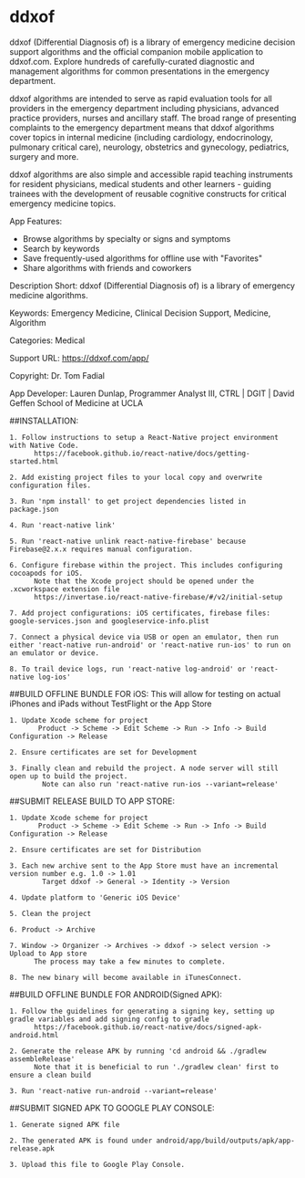 # ddxof

ddxof (Differential Diagnosis of) is a library of emergency medicine decision support algorithms and the official companion mobile application to ddxof.com. Explore hundreds of carefully-curated diagnostic and management algorithms for common presentations in the emergency department.

ddxof algorithms are intended to serve as rapid evaluation tools for all providers in the emergency department including physicians, advanced practice providers, nurses and ancillary staff. The broad range of presenting complaints to the emergency department means that ddxof algorithms cover topics in internal medicine (including cardiology, endocrinology, pulmonary critical care), neurology, obstetrics and gynecology, pediatrics, surgery and more.

ddxof algorithms are also simple and accessible rapid teaching instruments for resident physicians, medical students and other learners - guiding trainees with the development of reusable cognitive constructs for critical emergency medicine topics.

App Features:
- Browse algorithms by specialty or signs and symptoms
- Search by keywords
- Save frequently-used algorithms for offline use with "Favorites"
- Share algorithms with friends and coworkers

Description Short: ddxof (Differential Diagnosis of) is a library of emergency medicine algorithms.

Keywords: Emergency Medicine, Clinical Decision Support, Medicine, Algorithm

Categories: Medical

Support URL: https://ddxof.com/app/

Copyright: Dr. Tom Fadial

App Developer: Lauren Dunlap, Programmer Analyst III, CTRL | DGIT | David Geffen School of Medicine at UCLA

##INSTALLATION:
```
1. Follow instructions to setup a React-Native project environment with Native Code.
      https://facebook.github.io/react-native/docs/getting-started.html

2. Add existing project files to your local copy and overwrite configuration files.

3. Run 'npm install' to get project dependencies listed in package.json

4. Run 'react-native link'

5. Run 'react-native unlink react-native-firebase' because Firebase@2.x.x requires manual configuration.

6. Configure firebase within the project. This includes configuring cocoapods for iOS.
      Note that the Xcode project should be opened under the .xcworkspace extension file
      https://invertase.io/react-native-firebase/#/v2/initial-setup

7. Add project configurations: iOS certificates, firebase files: google-services.json and googleservice-info.plist

7. Connect a physical device via USB or open an emulator, then run either 'react-native run-android' or 'react-native run-ios' to run on an emulator or device.

8. To trail device logs, run 'react-native log-android' or 'react-native log-ios'
```

##BUILD OFFLINE BUNDLE FOR iOS:
      This will allow for testing on actual iPhones and iPads without TestFlight or the App Store
```
1. Update Xcode scheme for project
       Product -> Scheme -> Edit Scheme -> Run -> Info -> Build Configuration -> Release

2. Ensure certificates are set for Development

3. Finally clean and rebuild the project. A node server will still open up to build the project.
        Note can also run 'react-native run-ios --variant=release'
```

##SUBMIT RELEASE BUILD TO APP STORE:

```
1. Update Xcode scheme for project
       Product -> Scheme -> Edit Scheme -> Run -> Info -> Build Configuration -> Release

2. Ensure certificates are set for Distribution

3. Each new archive sent to the App Store must have an incremental version number e.g. 1.0 -> 1.01
        Target ddxof -> General -> Identity -> Version

4. Update platform to 'Generic iOS Device'

5. Clean the project

6. Product -> Archive

7. Window -> Organizer -> Archives -> ddxof -> select version -> Upload to App store
      The process may take a few minutes to complete.

8. The new binary will become available in iTunesConnect.
```

##BUILD OFFLINE BUNDLE FOR ANDROID(Signed APK):

```
1. Follow the guidelines for generating a signing key, setting up gradle variables and add signing config to gradle
      https://facebook.github.io/react-native/docs/signed-apk-android.html

2. Generate the release APK by running 'cd android && ./gradlew assembleRelease'
      Note that it is beneficial to run './gradlew clean' first to ensure a clean build

3. Run 'react-native run-android --variant=release'
```

##SUBMIT SIGNED APK TO GOOGLE PLAY CONSOLE:

```
1. Generate signed APK file

2. The generated APK is found under android/app/build/outputs/apk/app-release.apk

3. Upload this file to Google Play Console.
```
